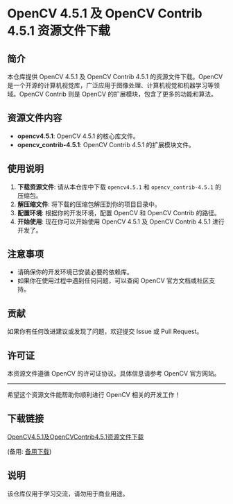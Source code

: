 # OpenCV 4.5.1 及 OpenCV Contrib 4.5.1 资源文件下载

## 简介

本仓库提供 OpenCV 4.5.1 及 OpenCV Contrib 4.5.1 的资源文件下载。OpenCV 是一个开源的计算机视觉库，广泛应用于图像处理、计算机视觉和机器学习等领域。OpenCV Contrib 则是 OpenCV 的扩展模块，包含了更多的功能和算法。

## 资源文件内容

- **opencv4.5.1**: OpenCV 4.5.1 的核心库文件。
- **opencv_contrib-4.5.1**: OpenCV Contrib 4.5.1 的扩展模块文件。

## 使用说明

1. **下载资源文件**: 请从本仓库中下载 `opencv4.5.1` 和 `opencv_contrib-4.5.1` 的压缩包。
2. **解压缩文件**: 将下载的压缩包解压到你的项目目录中。
3. **配置环境**: 根据你的开发环境，配置 OpenCV 和 OpenCV Contrib 的路径。
4. **开始使用**: 现在你可以开始使用 OpenCV 4.5.1 及 OpenCV Contrib 4.5.1 进行开发了。

## 注意事项

- 请确保你的开发环境已安装必要的依赖库。
- 如果你在使用过程中遇到任何问题，可以查阅 OpenCV 官方文档或社区支持。

## 贡献

如果你有任何改进建议或发现了问题，欢迎提交 Issue 或 Pull Request。

## 许可证

本资源文件遵循 OpenCV 的许可证协议。具体信息请参考 OpenCV 官方网站。

---

希望这个资源文件能帮助你顺利进行 OpenCV 相关的开发工作！

## 下载链接
[OpenCV4.5.1及OpenCVContrib4.5.1资源文件下载](https://pan.quark.cn/s/0f3fb637e744) 

(备用: [备用下载](https://pan.baidu.com/s/1HqpMrD9IFwuhsYlfPUBdWA?pwd=1234))

## 说明

该仓库仅用于学习交流，请勿用于商业用途。
